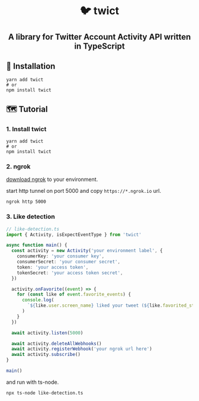 <h1 align="center">🐦 twict</h1>
<h2 align="center">A library for Twitter Account Activity API written in TypeScript</h2>

## 🚀 Installation

```shell
yarn add twict
# or
npm install twict
```

## 🗺️ Tutorial

### 1. Install twict

```shell
yarn add twict
# or
npm install twict
```

### 2. ngrok

[download ngrok](https://ngrok.com/download) to your environment.

start http tunnel on port 5000 and copy `https://*.ngrok.io` url.

```shell
ngrok http 5000
```

### 3. Like detection

```typescript
// like-detection.ts
import { Activity, isExpectEventType } from 'twict'

async function main() {
  const activity = new Activity('your environment label', {
    consumerKey: 'your consumer key',
    consumerSecret: 'your consumer secret',
    token: 'your access token',
    tokenSecret: 'your access token secret',
  })

  activity.onFavorite((event) => {
    for (const like of event.favorite_events) {
      console.log(
        `${like.user.screen_name} liked your tweet (${like.favorited_status.text})`
      )
    }
  })

  await activity.listen(5000)

  await activity.deleteAllWebhooks()
  await activity.registerWebhook('your ngrok url here')
  await activity.subscribe()
}

main()

```

and run with ts-node.

```shell
npx ts-node like-detection.ts
```
